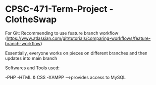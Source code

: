 # CPSC-471-Term-Project - ClotheSwap


For Git: Recommending to use feature branch workflow (https://www.atlassian.com/git/tutorials/comparing-workflows/feature-branch-workflow)

Essentially, everyone works on pieces on different branches and then updates into main branch

Softwares and Tools used:

-PHP
-HTML & CSS
-XAMPP -->provides access to MySQL


